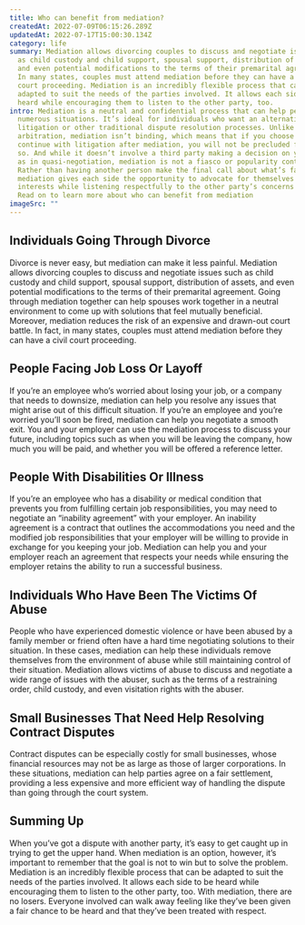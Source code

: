 ```yaml
---
title: Who can benefit from mediation?
createdAt: 2022-07-09T06:15:26.289Z
updatedAt: 2022-07-17T15:00:30.134Z
category: life
summary: Mediation allows divorcing couples to discuss and negotiate issues such
  as child custody and child support, spousal support, distribution of assets,
  and even potential modifications to the terms of their premarital agreement.
  In many states, couples must attend mediation before they can have a civil
  court proceeding. Mediation is an incredibly flexible process that can be
  adapted to suit the needs of the parties involved. It allows each side to be
  heard while encouraging them to listen to the other party, too.
intro: Mediation is a neutral and confidential process that can help people in
  numerous situations. It’s ideal for individuals who want an alternative to
  litigation or other traditional dispute resolution processes. Unlike
  arbitration, mediation isn’t binding, which means that if you choose to
  continue with litigation after mediation, you will not be precluded from doing
  so. And while it doesn’t involve a third party making a decision on your case,
  as in quasi-negotiation, mediation is not a fiasco or popularity contest.
  Rather than having another person make the final call about what’s fair,
  mediation gives each side the opportunity to advocate for themselves and their
  interests while listening respectfully to the other party’s concerns as well.
  Read on to learn more about who can benefit from mediation
imageSrc: ""
---
```


## Individuals Going Through Divorce

Divorce is never easy, but mediation can make it less painful. Mediation allows divorcing couples to discuss and negotiate issues such as child custody and child support, spousal support, distribution of assets, and even potential modifications to the terms of their premarital agreement. Going through mediation together can help spouses work together in a neutral environment to come up with solutions that feel mutually beneficial. Moreover, mediation reduces the risk of an expensive and drawn-out court battle. In fact, in many states, couples must attend mediation before they can have a civil court proceeding.

## People Facing Job Loss Or Layoff

If you’re an employee who’s worried about losing your job, or a company that needs to downsize, mediation can help you resolve any issues that might arise out of this difficult situation. If you’re an employee and you’re worried you’ll soon be fired, mediation can help you negotiate a smooth exit. You and your employer can use the mediation process to discuss your future, including topics such as when you will be leaving the company, how much you will be paid, and whether you will be offered a reference letter.

## People With Disabilities Or Illness

If you’re an employee who has a disability or medical condition that prevents you from fulfilling certain job responsibilities, you may need to negotiate an “inability agreement” with your employer. An inability agreement is a contract that outlines the accommodations you need and the modified job responsibilities that your employer will be willing to provide in exchange for you keeping your job. Mediation can help you and your employer reach an agreement that respects your needs while ensuring the employer retains the ability to run a successful business.

## Individuals Who Have Been The Victims Of Abuse

People who have experienced domestic violence or have been abused by a family member or friend often have a hard time negotiating solutions to their situation. In these cases, mediation can help these individuals remove themselves from the environment of abuse while still maintaining control of their situation. Mediation allows victims of abuse to discuss and negotiate a wide range of issues with the abuser, such as the terms of a restraining order, child custody, and even visitation rights with the abuser.

## Small Businesses That Need Help Resolving Contract Disputes

Contract disputes can be especially costly for small businesses, whose financial resources may not be as large as those of larger corporations. In these situations, mediation can help parties agree on a fair settlement, providing a less expensive and more efficient way of handling the dispute than going through the court system.

## Summing Up

When you’ve got a dispute with another party, it’s easy to get caught up in trying to get the upper hand. When mediation is an option, however, it’s important to remember that the goal is not to win but to solve the problem. Mediation is an incredibly flexible process that can be adapted to suit the needs of the parties involved. It allows each side to be heard while encouraging them to listen to the other party, too. With mediation, there are no losers. Everyone involved can walk away feeling like they’ve been given a fair chance to be heard and that they’ve been treated with respect.
